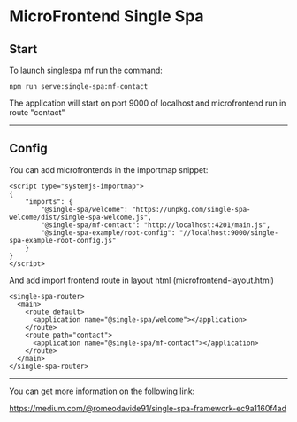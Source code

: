 # MicroFrontend Single Spa #

## Start ##

To launch singlespa mf run the command:

```
npm run serve:single-spa:mf-contact
```

The application will start on port 9000 of localhost and microfrontend run in route "contact"

---
## Config ##

You can add microfrontends in the importmap snippet:

```
<script type="systemjs-importmap">
{
    "imports": {
        "@single-spa/welcome": "https://unpkg.com/single-spa-welcome/dist/single-spa-welcome.js",
        "@single-spa/mf-contact": "http://localhost:4201/main.js",
        "@single-spa-example/root-config": "//localhost:9000/single-spa-example-root-config.js"
    }
}
</script>
```

And add import frontend route in layout html (microfrontend-layout.html)

```
<single-spa-router>
  <main>
    <route default>
      <application name="@single-spa/welcome"></application>
    </route>
    <route path="contact">
      <application name="@single-spa/mf-contact"></application>
    </route>
  </main>
</single-spa-router>
```
---
You can get more information on the following link:

https://medium.com/@romeodavide91/single-spa-framework-ec9a1160f4ad